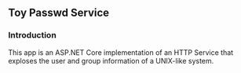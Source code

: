 ## Toy Passwd Service

### Introduction

This app is an ASP.NET Core implementation of an HTTP Service that exploses the user and group information of a UNIX-like system.